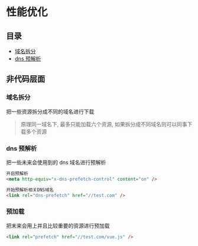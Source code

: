 # 性能优化

## 目录

- [域名拆分](#域名拆分)
- [dns 预解析](#dns预解析)

## 非代码层面

### 域名拆分

把一些资源拆分成不同的域名进行下载

> 原理同一域名下, 最多只能加载六个资源, 如果拆分成不同域名则可以同事下载多个资源

### dns 预解析

把一些未来会使用到的 dns 域名进行预解析

```html
开启预解析
<meta http-equiv="x-dns-prefetch-control" content="on" />

开始预解析相关DNS域名
<link rel="dns-prefetch" href="//test.com" />
```

### 预加载

把未来会用上并且比较重要的资源进行预加载

```html
<link rel="prefetch" href="//test.com/vue.js" />
```

